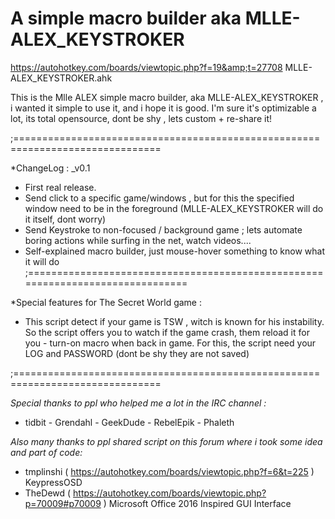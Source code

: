 # A simple macro builder aka MLLE-ALEX_KEYSTROKER
https://autohotkey.com/boards/viewtopic.php?f=19&amp;t=27708
MLLE-ALEX_KEYSTROKER.ahk

This is the Mlle ALEX simple macro builder, aka MLLE-ALEX_KEYSTROKER , i wanted it simple to use it, and i hope it is good.
I'm sure it's optimizable a lot, its total opensource, dont be shy , lets custom + re-share it!

;===============================================================================

*ChangeLog  : _v0.1	
- First real release.
- Send click to a specific game/windows , but for this the specified window need to be in the foreground (MLLE-ALEX_KEYSTROKER will do it itself, dont worry)
- Send Keystroke to non-focused / background game ; lets automate boring actions while surfing in the net, watch videos....
- Self-explained macro builder, just mouse-hover something to know what it will do
;===============================================================================

*Special features for The Secret World game :
- This script detect if your game is TSW , witch is known for his instability. So the script offers you to watch if the game crash, 
them reload it for you - turn-on macro when back in game.
For this, the script need your LOG and PASSWORD (dont be shy they are not saved)

;===============================================================================

*Special thanks to ppl who helped me a lot in the IRC channel :*
- tidbit  -  Grendahl - GeekDude - RebelEpik - Phaleth

*Also many thanks to ppl shared script on this forum where i took some idea and part of code:*
- tmplinshi ( https://autohotkey.com/boards/viewtopic.php?f=6&t=225 ) KeypressOSD
- TheDewd  ( https://autohotkey.com/boards/viewtopic.php?p=70009#p70009 ) Microsoft Office 2016 Inspired GUI Interface

